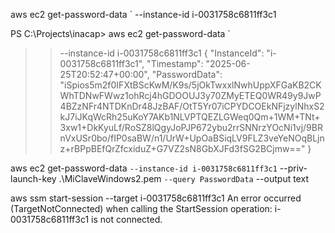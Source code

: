 aws ec2 get-password-data `
  --instance-id i-0031758c6811ff3c1

  PS C:\Projects\inacap> aws ec2 get-password-data `
>>   --instance-id i-0031758c6811ff3c1
{
    "InstanceId": "i-0031758c6811ff3c1",
    "Timestamp": "2025-06-25T20:52:47+00:00",
    "PasswordData": "iSpios5m2f0IFXtBScKwM/K9s/5jOkTwxxlNwhUppXFGaKB2CKWhTDNwFWwz1ohRcj4hGDOOUJ3y70ZMyETEQ0WR49y9JwP4BZzNFr4NTDKnDr48JzBAF/OtT5Yr07iCPYDCOEkNFjzylNhxS2kJ7iJKqWcRh25uKoY7AKb1NLVPTQEZLGWeq0Qm+1WM+TNt+3xw1+DkKyuLf/RoSZ8lQgyJoPJP672ybu2rrSNNrzYOcNi1vj/9BRnVxUSr0bo/fIP0saBW/n1/UrW+UpOaBSiqLV9FLZ3veYeNOqBLjnz+rBPpBEfQrZfcxiduZ+G7VZ2sN8GbXJFd3fSG2BCjmw=="
}

aws ec2 get-password-data `
  --instance-id i-0031758c6811ff3c1 `
  --priv-launch-key .\MiClaveWindows2.pem `
  --query PasswordData `
  --output text

aws ssm start-session --target i-0031758c6811ff3c1
An error occurred (TargetNotConnected) when calling the StartSession operation: i-0031758c6811ff3c1 is not connected.